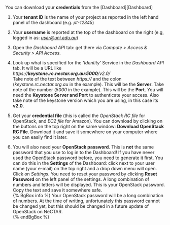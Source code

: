 You can download your **credentials** from the [Dashboard][Dashboard] 

1. Your **tenant ID** is the name of your project as reported in the left hand panel of the dashboard (e.g. *pt-12345*)

2. Your **username** is reported at the top of the dashboard on the right (e.g, logged in as: *user@uni.edu.au*)

3. Open the *Dashboard API* tab: get there via *Compute >  Access & Security >  API Access*.

4. Look up what is specified for the *'Identity'* Service in the *Dashboard API* tab. It will be a URL like    
    *https://**keystone.rc.nectar.org.au**:**5000**/v2.0/*     
    Take note of the text between *https://* and the colon (*keystone.rc.nectar.org.au* in the example). This will be the **Server**. Take note of the number (*5000* in the example). This will be the **Port**. You will need the **Keystone Server and Port** to authenticate your access. Also take note of the keystone version which you are using, in this case its **v2.0**.

4. Get your **credential file** (this is called the *OpenStack RC file* for OpenStack, and *EC2 file* for Amazon). You can download by clicking on the buttons on the top right on the same window: **Download OpenStack RC File**. Download it and save it somewhere on your computer where you can easily find it later.

5. You will also need your **OpenStack password**. This is **not** the same password that you use to log in to the Dashboard! If you have never used the OpenStack password before, you need to generate it first. You can do this in the **Settings** of the Dashboard: click next to your user name (your e-mail) on the top right and a drop down menu will open. Click on *Settings*. You need to reset your password by clicking **Reset Password** on the left panel of the settings. A long combination of numbers and letters will be displayed. This is your OpenStack password. Copy the text and save it somewhere safe.    
    {% BgBox info %} Your OpenStack password will be a long combination of numbers. At the time of writing, unfortunately this password cannot be changed yet, but this should be changed in a future update of OpenStack on NeCTAR.    
    {% endBgBox %}



